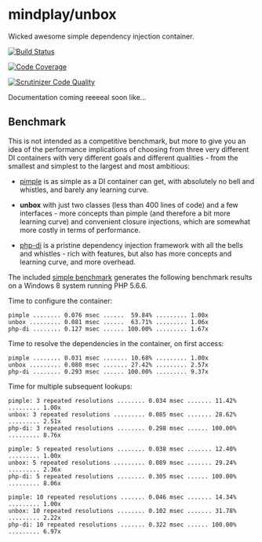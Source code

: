 # mindplay/unbox

Wicked awesome simple dependency injection container.

[![Build Status](https://travis-ci.org/mindplay-dk/unbox.svg)](https://travis-ci.org/mindplay-dk/unbox)

[![Code Coverage](https://scrutinizer-ci.com/g/mindplay-dk/unbox/badges/coverage.png?b=master)](https://scrutinizer-ci.com/g/mindplay-dk/unbox/?branch=master)

[![Scrutinizer Code Quality](https://scrutinizer-ci.com/g/mindplay-dk/unbox/badges/quality-score.png?b=master)](https://scrutinizer-ci.com/g/mindplay-dk/unbox/?branch=master)

Documentation coming reeeeal soon like...

## Benchmark

This is not intended as a competitive benchmark, but more to give you an idea of the performance
implications of choosing from three very different DI containers with very different goals and
different qualities - from the smallest and simplest to the largest and most ambitious:

  * [pimple](http://pimple.sensiolabs.org/) is as simple as a DI container can get, with absolutely
    no bell and whistles, and barely any learning curve.

  * **unbox** with just two classes (less than 400 lines of code) and a few interfaces - more concepts
    than pimple (and therefore a bit more learning curve) and convenient closure injections, which
    are somewhat more costly in terms of performance.

  * [php-di](http://php-di.org/) is a pristine dependency injection framework with all the bells and
    whistles - rich with features, but also has more concepts and learning curve, and more overhead.

The included [simple benchmark](test/benchmark.php) generates the following benchmark results on
a Windows 8 system running PHP 5.6.6.

Time to configure the container:

    pimple ........ 0.076 msec ......  59.84% ......... 1.00x
    unbox ......... 0.081 msec ......  63.71% ......... 1.06x
    php-di ........ 0.127 msec ...... 100.00% ......... 1.67x

Time to resolve the dependencies in the container, on first access:

    pimple ........ 0.031 msec ....... 10.68% ......... 1.00x
    unbox ......... 0.080 msec ....... 27.42% ......... 2.57x
    php-di ........ 0.293 msec ...... 100.00% ......... 9.37x

Time for multiple subsequent lookups:

    pimple: 3 repeated resolutions ........ 0.034 msec ....... 11.42% ......... 1.00x
    unbox: 3 repeated resolutions ......... 0.085 msec ....... 28.62% ......... 2.51x
    php-di: 3 repeated resolutions ........ 0.298 msec ...... 100.00% ......... 8.76x

    pimple: 5 repeated resolutions ........ 0.038 msec ....... 12.40% ......... 1.00x
    unbox: 5 repeated resolutions ......... 0.089 msec ....... 29.24% ......... 2.36x
    php-di: 5 repeated resolutions ........ 0.305 msec ...... 100.00% ......... 8.06x

    pimple: 10 repeated resolutions ....... 0.046 msec ....... 14.34% ......... 1.00x
    unbox: 10 repeated resolutions ........ 0.102 msec ....... 31.78% ......... 2.22x
    php-di: 10 repeated resolutions ....... 0.322 msec ...... 100.00% ......... 6.97x
